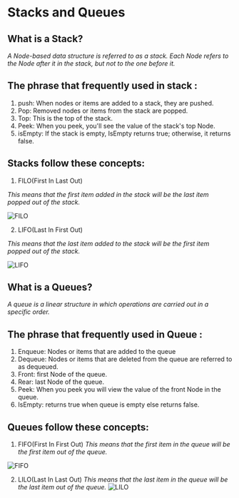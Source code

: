 # Stacks and Queues

## What is a Stack? 
*A Node-based data structure is referred to as a stack. Each Node refers to the Node after it in the stack, but not to the one before it.*

## The phrase that frequently used in stack :
1. push: When nodes or items are added to a stack, they are pushed.
2. Pop: Removed nodes or items from the stack are popped.
3. Top: This is the top of the stack.
4. Peek: When you peek, you'll see the value of the stack's top Node.
5. isEmpty: If the stack is empty, IsEmpty returns true; otherwise, it returns false.

## Stacks follow these concepts:

1. FILO(First In Last Out)

*This means that the first item added in the stack will be the last item popped out of the stack.*

![FILO](https://miro.medium.com/max/1400/0*pdhOeAK6wSh8ipTW.png)

2. LIFO(Last In First Out)

*This means that the last item added to the stack will be the first item popped out of the stack.*

![LIFO](https://media.geeksforgeeks.org/wp-content/uploads/LIFO.jpg)

## What is a Queues?

*A queue is a linear structure in which operations are carried out in a specific order.*

## The phrase that frequently used in Queue :

1. Enqueue: Nodes or items that are added to the queue
2. Dequeue: Nodes or items that are deleted from the queue are referred to as dequeued. 
3. Front: first Node of the queue.
4. Rear: last Node of the queue.
5. Peek: When you peek you will view the value of the front Node in the queue.
6. IsEmpty: returns true when queue is empty else returns false.

## Queues follow these concepts:

1. FIFO(First In First Out)
*This means that the first item in the queue will be the first item out of the queue.*

![FIFO](https://miro.medium.com/max/1046/1*asgh4mx9ez5Ji8PmBayS8g.png)

2. LILO(Last In Last Out)
*This means that the last item in the queue will be the last item out of the queue.*
![LILO](https://i.stack.imgur.com/bzmkc.png)
